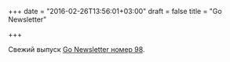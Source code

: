 +++
date = "2016-02-26T13:56:01+03:00"
draft = false
title = "Go Newsletter"

+++

<p>Свежий выпуск&nbsp;<a href="http://golangweekly.com/issues/98">Go Newsletter номер 98</a>.</p>

